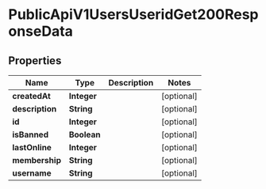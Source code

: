 

# PublicApiV1UsersUseridGet200ResponseData


## Properties

| Name | Type | Description | Notes |
|------------ | ------------- | ------------- | -------------|
|**createdAt** | **Integer** |  |  [optional] |
|**description** | **String** |  |  [optional] |
|**id** | **Integer** |  |  [optional] |
|**isBanned** | **Boolean** |  |  [optional] |
|**lastOnline** | **Integer** |  |  [optional] |
|**membership** | **String** |  |  [optional] |
|**username** | **String** |  |  [optional] |



